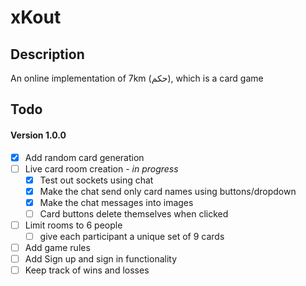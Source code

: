 xKout
==

Description
--
An online implementation of 7km (حكم), which is a card game

Todo
--
#### Version 1.0.0
- [x] Add random card generation
- [ ] Live card room creation - *in progress*
	- [x] Test out sockets using chat
	- [x] Make the chat send only card names using buttons/dropdown
	- [x] Make the chat messages into images
	- [ ] Card buttons delete themselves when clicked
- [ ] Limit rooms to 6 people
	- [ ] give each participant a unique set of 9 cards
- [ ] Add game rules
- [ ] Add Sign up and sign in functionality
- [ ] Keep track of wins and losses
